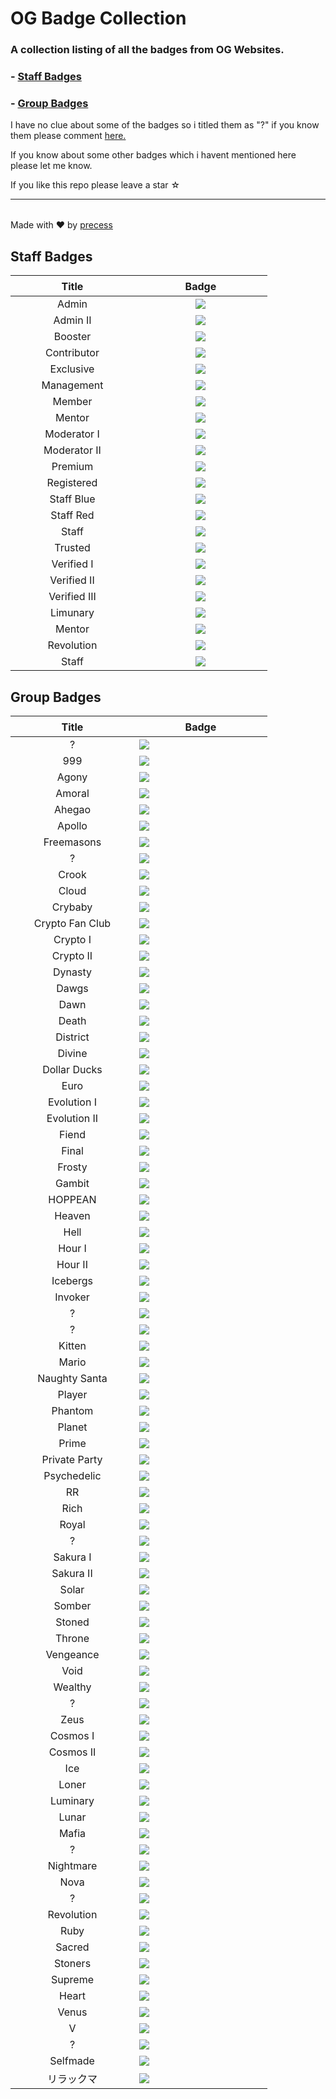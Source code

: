 <!--

Credits:

    - Precess - https://volted.cc | https://github.com/precess/ | Discord: OG#2624
    
    - GitHub: https://github.com/precess/OG-Badge-Collection
    
-->


# OG Badge Collection

### A collection listing of all the badges from OG Websites.

### - <a href="https://github.com/precess/OG-Badge-Collection/blob/main/README.md#staff-badges">Staff Badges</a>

### - <a href="https://github.com/precess/OG-Badge-Collection/blob/main/README.md#group-badges">Group Badges</a>

I have no clue about some of the badges so i titled them as "?" if you know them please comment <a href="https://github.com/precess/OG-Badges-Collection/discussions/1">here.</a> 

If you know about some other badges which i havent mentioned here please let me know.

If you like this repo please leave a star ☆

---------------------------------------

||
| --- |
Made with ❤ by <a href="https://github.com/precess">precess</a>


## Staff Badges

| ㅤㅤㅤㅤㅤTitleㅤㅤㅤㅤㅤ | ㅤㅤㅤㅤㅤBadgeㅤㅤㅤㅤㅤ |
| --- | --- |
| <div align="center"> Admin </div> | <div align="center"> <img  src="/images/Staff/admin.png"> </div> |
| <div align="center"> Admin II </div> | <div align="center"> <img  src="/images/Staff/admin-2.png"> </div> |
| <div align="center"> Booster </div> | <div align="center"> <img  src="/images/Staff/booster.gif"> </div> |
| <div align="center"> Contributor </div> | <div align="center"> <img  src="/images/Staff/contributor.png"> </div> |
| <div align="center"> Exclusive </div> | <div align="center"> <img  src="/images/Staff/exclusive.png"> </div> |
| <div align="center"> Management </div> | <div align="center"> <img  src="/images/Staff/management.png"> </div> |
| <div align="center"> Member </div> | <div align="center"> <img  src="/images/Staff/member.png"> </div> |
| <div align="center"> Mentor </div> | <div align="center"> <img  src="/images/Staff/mentor.png"> </div> |
| <div align="center"> Moderator I </div> | <div align="center"> <img  src="/images/Staff/moderator-1.png"> </div> |
| <div align="center"> Moderator II </div> | <div align="center"> <img  src="/images/Staff/Moderator-3.png"> </div> |
| <div align="center"> Premium </div> | <div align="center"> <img  src="/images/Staff/premium.png"> </div> |
| <div align="center"> Registered </div> | <div align="center"> <img  src="/images/Staff/registered.png"> </div> |
| <div align="center"> Staff Blue </div> | <div align="center"> <img  src="/images/Staff/staff-blue.png"> </div> |
| <div align="center"> Staff Red </div> | <div align="center"> <img  src="/images/Staff/staff-red.png"> </div> |
| <div align="center"> Staff </div> | <div align="center"> <img  src="/images/Staff/staff.png"> </div> |
| <div align="center"> Trusted </div> | <div align="center"> <img  src="/images/Staff/trusted.png"> </div> |
| <div align="center"> Verified I </div> | <div align="center"> <img  src="/images/Staff/verified.png"> </div> |
| <div align="center"> Verified II </div> | <div align="center"> <img  src="/images/Staff/verified-2.png"> </div> |
| <div align="center"> Verified III </div> | <div align="center"> <img  src="/images/Staff/verified-gg.png"> </div> |
| <div align="center"> Limunary </div> | <div align="center"> <img  src="/images/Staff/limunary-gg.png"> </div> |
| <div align="center"> Mentor </div> | <div align="center"> <img  src="/images/Staff/mentor-gg.png"> </div> |
| <div align="center"> Revolution </div> | <div align="center"> <img  src="/images/Staff/revolution-gg.png"> </div> |
| <div align="center"> Staff </div> | <div align="center"> <img  src="/images/Staff/staff-gg.png"> </div> |


## Group Badges

| ㅤㅤㅤㅤㅤTitleㅤㅤㅤㅤㅤ | ㅤㅤㅤㅤㅤBadgeㅤㅤㅤㅤㅤ |
| --- | --- |
| <div align="center"> ? </div> | <img  src="/images/8x2Kw2G.png"> |
| <div align="center"> 999 </div> | <img  src="/images/999.png"> |
| <div align="center"> Agony </div> | <img  src="/images/Agony.gif"> |
| <div align="center"> Amoral </div> | <img  src="/images/amoral.png"> |
| <div align="center"> Ahegao </div> | <img  src="/images/Ahegao.png"> |
| <div align="center"> Apollo </div> | <img  src="/images/Apollo.png"> |
| <div align="center"> Freemasons </div> | <img  src="/images/B5DFsdY.png"> |
| <div align="center"> ? </div> | <img  src="/images/Boosters.gif"> |
| <div align="center"> Crook </div> | <img  src="/images/CROOK.png"> |
| <div align="center"> Cloud </div> | <img  src="/images/Cloud.png"> |
| <div align="center"> Crybaby </div> | <img  src="/images/Crybaby.png"> |
| <div align="center"> Crypto Fan Club </div> | <img  src="/images/Crypto-Fan-Club.png"> |
| <div align="center"> Crypto I </div> | <img  src="/images/Eth.png"> |
| <div align="center"> Crypto II </div> | <img  src="/images/Crypto.png"> |
| <div align="center"> Dynasty </div> | <img  src="/images/DYNASTY.png"> |
| <div align="center"> Dawgs </div> | <img  src="/images/Dawgs.gif"> |
| <div align="center"> Dawn </div> | <img  src="/images/Dawn.gif"> |
| <div align="center"> Death </div> | <img  src="/images/Death.png"> |
| <div align="center"> District </div> | <img  src="/images/District.png"> |
| <div align="center"> Divine </div> | <img  src="/images/Divine.png"> |
| <div align="center"> Dollar Ducks </div> | <img  src="/images/Dollar-Ducks.gif"> |
| <div align="center"> Euro </div> | <img  src="/images/Euro.png"> |
| <div align="center"> Evolution I </div> | <img  src="/images/Evolution.png"> |
| <div align="center"> Evolution II </div> | <img  src="/images/Evolution-2.png"> |
| <div align="center"> Fiend </div> | <img  src="/images/Fiend.png"> |
| <div align="center"> Final </div> | <img  src="/images/Final.png"> |
| <div align="center"> Frosty </div> | <img  src="/images/Frosty.gif"> |
| <div align="center"> Gambit </div> | <img  src="/images/Gambit.png"> |
| <div align="center"> HOPPEAN </div> | <img  src="/images/HOPPEAN.gif"> |
| <div align="center"> Heaven </div> | <img  src="/images/Heaven.png"> |
| <div align="center"> Hell </div> | <img  src="/images/Hell.png"> |
| <div align="center"> Hour I </div> | <img  src="/images/DNH0f1I.gif"> |
| <div align="center"> Hour II </div> | <img  src="/images/Hour.gif"> |
| <div align="center"> Icebergs </div> | <img  src="/images/Icebergs.png"> |
| <div align="center"> Invoker </div> | <img  src="/images/Invoker.png"> |
| <div align="center"> ? </div> | <img  src="/images/JSPaPI7.png"> |
| <div align="center"> ? </div> | <img  src="/images/JWSlawf.png"> |
| <div align="center"> Kitten </div> | <img  src="/images/Kitten.png"> |
| <div align="center"> Mario </div> | <img  src="/images/Mario.png"> |
| <div align="center"> Naughty Santa </div> | <img  src="/images/Naughty-Santa.gif"> |
| <div align="center"> Player </div> | <img  src="/images/PLAYER.png"> |
| <div align="center"> Phantom </div> | <img  src="/images/Phantom.png"> |
| <div align="center"> Planet </div> | <img  src="/images/Planet.png"> |
| <div align="center"> Prime </div> | <img  src="/images/Prime.png"> |
| <div align="center"> Private Party </div> | <img  src="/images/Private-Party.png"> |
| <div align="center"> Psychedelic </div> | <img  src="/images/Psychedelic.gif"> |
| <div align="center"> RR </div> | <img  src="/images/RR.gif"> |
| <div align="center"> Rich </div> | <img  src="/images/Rich.png"> |
| <div align="center"> Royal </div> | <img  src="/images/Royal.png"> |
| <div align="center"> ? </div> | <img  src="/images/SDY2f0Q.png"> |
| <div align="center"> Sakura I </div> | <img  src="/images/Sakura.png"> |
| <div align="center"> Sakura II </div> | <img  src="/images/Sakura-2.png"> |
| <div align="center"> Solar </div> | <img  src="/images/Solar.png"> |
| <div align="center"> Somber </div> | <img  src="/images/Somber.png"> |
| <div align="center"> Stoned </div> | <img  src="/images/Stoned.png"> |
| <div align="center"> Throne </div> | <img  src="/images/Throne.png"> |
| <div align="center"> Vengeance </div> | <img  src="/images/Vengeance.png"> |
| <div align="center"> Void </div> | <img  src="/images/Void.png"> |
| <div align="center"> Wealthy </div> | <img  src="/images/Wealthy.gif"> |
| <div align="center"> ? </div> | <img  src="/images/Xb5pzTW.png"> |
| <div align="center"> Zeus </div> | <img  src="/images/Zeus.png"> |
| <div align="center"> Cosmos I </div> | <img  src="/images/cosmos.gif"> |
| <div align="center"> Cosmos II </div> | <img  src="/images/cosmos-2.gif"> |
| <div align="center"> Ice </div> | <img  src="/images/ice.gif"> |
| <div align="center"> Loner </div> | <img  src="/images/loner.gif"> |
| <div align="center"> Luminary </div> | <img  src="/images/luminary.png"> |
| <div align="center"> Lunar </div> | <img  src="/images/lunar.gif"> |
| <div align="center"> Mafia </div> | <img  src="/images/mafia.gif"> |
| <div align="center"> ? </div> | <img  src="/images/melhuhg.gif"> |
| <div align="center"> Nightmare </div> | <img  src="/images/nightmare.gif"> |
| <div align="center"> Nova </div> | <img  src="/images/nova.gif"> |
| <div align="center"> ? </div> | <img  src="/images/on6DmRZ.gif"> |
| <div align="center"> Revolution </div> | <img  src="/images/revolution.png"> |
| <div align="center"> Ruby </div> | <img  src="/images/ruby.png"> |
| <div align="center"> Sacred </div> | <img  src="/images/sacred.png"> |
| <div align="center"> Stoners </div> | <img  src="/images/stoners.gif"> |
| <div align="center"> Supreme </div> | <img  src="/images/supreme.gif"> |
| <div align="center"> Heart </div> | <img  src="/images/ub-d.gif"> |
| <div align="center"> Venus </div> | <img  src="/images/venus.png"> |
| <div align="center"> V </div> | <img  src="/images/V.png"> |
| <div align="center"> ? </div> | <img  src="/images/yinandyang.png"> |
| <div align="center"> Selfmade </div> | <img  src="/images/SELFMADE.png"> |
| <div align="center"> リラックマ </div> | <img  src="/images/リラックマ.png"> |
